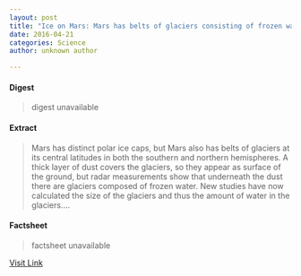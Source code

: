 ```yaml
---
layout: post
title: "Ice on Mars: Mars has belts of glaciers consisting of frozen water"
date: 2016-04-21
categories: Science
author: unknown author

---
```



#### Digest
>digest unavailable

#### Extract
>Mars has distinct polar ice caps, but Mars also has belts of glaciers at its central latitudes in both the southern and northern hemispheres. A thick layer of dust covers the glaciers, so they appear as surface of the ground, but radar measurements show that underneath the dust there are glaciers composed of frozen water. New studies have now calculated the size of the glaciers and thus the amount of water in the glaciers....

#### Factsheet
>factsheet unavailable

[Visit Link](http://feeds.sciencedaily.com/~r/sciencedaily/~3/f71u2wZVLfY/150408102701.htm)


